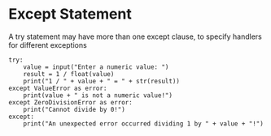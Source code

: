 # Except Statement

A try statement may have more than one except clause, to specify handlers for different exceptions

```
try:
    value = input("Enter a numeric value: ")
    result = 1 / float(value)
    print("1 / " + value + " = " + str(result))
except ValueError as error:
    print(value + " is not a numeric value!")
except ZeroDivisionError as error:
    print("Cannot divide by 0!")
except:
    print("An unexpected error occurred dividing 1 by " + value + "!")
```



